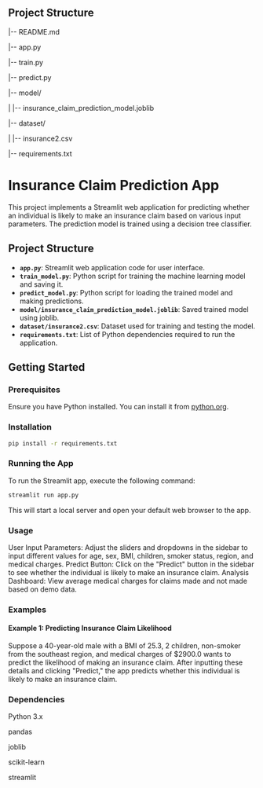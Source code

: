 ## Project Structure

|-- README.md

|-- app.py

|-- train.py

|-- predict.py

|-- model/

|   |-- insurance_claim_prediction_model.joblib

|-- dataset/

|   |-- insurance2.csv

|-- requirements.txt


# Insurance Claim Prediction App

This project implements a Streamlit web application for predicting whether an individual is likely to make an insurance 
claim based on various input parameters. The prediction model is trained using a decision tree classifier.

## Project Structure

- **`app.py`**: Streamlit web application code for user interface.
- **`train_model.py`**: Python script for training the machine learning model and saving it.
- **`predict_model.py`**: Python script for loading the trained model and making predictions.
- **`model/insurance_claim_prediction_model.joblib`**: Saved trained model using joblib.
- **`dataset/insurance2.csv`**: Dataset used for training and testing the model.
- **`requirements.txt`**: List of Python dependencies required to run the application.

## Getting Started

### Prerequisites

Ensure you have Python installed. You can install it from [python.org](https://www.python.org).

### Installation
```bash
pip install -r requirements.txt
```
### Running the App
To run the Streamlit app, execute the following command:
```bash
streamlit run app.py
```
This will start a local server and open your default web browser to the app.

### Usage
User Input Parameters: Adjust the sliders and dropdowns in the sidebar to input different values for age, sex, BMI, 
children, smoker status, region, and medical charges.
Predict Button: Click on the "Predict" button in the sidebar to see whether the individual is likely to make an insurance 
claim.
Analysis Dashboard: View average medical charges for claims made and not made based on demo data.

### Examples
#### Example 1: Predicting Insurance Claim Likelihood

Suppose a 40-year-old male with a BMI of 25.3, 2 children, non-smoker from the southeast region, and medical charges of $2900.0 wants to predict the likelihood of making an insurance claim. After inputting these details and clicking "Predict," the app predicts whether this individual is likely to make an insurance claim.

### Dependencies

Python 3.x

pandas

joblib

scikit-learn

streamlit
